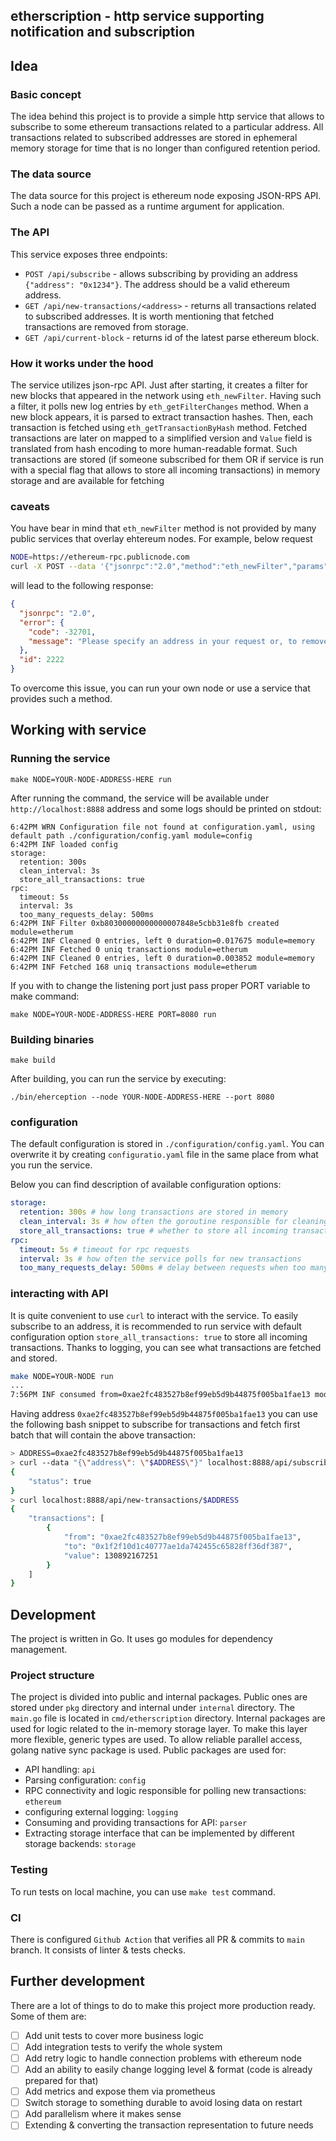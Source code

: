 ## etherscription - http service supporting notification and subscription

## Idea

### Basic concept

The idea behind this project is to provide a simple http service that allows to subscribe to some ethereum transactions related to a particular address.
All transactions related to subscribed addresses are stored in ephemeral memory storage for time that is no longer than configured retention period.

### The data source

The data source for this project is ethereum node exposing JSON-RPS API. Such a node can be passed as a runtime argument for application.

### The API

This service exposes three endpoints:
- `POST /api/subscribe` - allows subscribing by providing an address `{"address": "0x1234"}`. The address should be a valid ethereum address.
- `GET /api/new-transactions/<address>` - returns all transactions related to subscribed addresses. It is worth mentioning that fetched transactions are removed from storage.
- `GET /api/current-block` - returns id of the latest parse ethereum block.

### How it works under the hood

The service utilizes json-rpc API. Just after starting, it creates a filter for new blocks that appeared in the network using `eth_newFilter`.
Having such a filter, it polls new log entries by `eth_getFilterChanges` method. When a new block appears, it is parsed to extract transaction hashes. 
Then, each transaction is fetched using `eth_getTransactionByHash` method. Fetched transactions are later on mapped to a simplified version and `Value` field is translated from hash encoding to more human-readable format.
Such transactions are stored (if someone subscribed for them OR if service is run with a special flag that allows to store all incoming transactions) in memory storage and are available for fetching

### caveats

You have bear in mind that `eth_newFilter` method is not provided by many public services that overlay ehtereum nodes.
For example, below request
```bash
NODE=https://ethereum-rpc.publicnode.com
curl -X POST --data '{"jsonrpc":"2.0","method":"eth_newFilter","params":[{}],"id":2222}' $NODE -s | jq
```

will lead to the following response:

```json
{
  "jsonrpc": "2.0",
  "error": {
    "code": -32701,
    "message": "Please specify an address in your request or, to remove restrictions, order a dedicated full node here: https://www.allnodes.com/eth/host"
  },
  "id": 2222
}
```
To overcome this issue, you can run your own node or use a service that provides such a method.

## Working with service

### Running the service

```
make NODE=YOUR-NODE-ADDRESS-HERE run
```
After running the command, the service will be available under `http://localhost:8888` address and some logs should be printed on stdout:

```
6:42PM WRN Configuration file not found at configuration.yaml, using default path ./configuration/config.yaml module=config
6:42PM INF loaded config
storage:
  retention: 300s
  clean_interval: 3s
  store_all_transactions: true
rpc:
  timeout: 5s
  interval: 3s
  too_many_requests_delay: 500ms
6:42PM INF Filter 0xb80300000000000007848e5cbb31e8fb created module=etherum
6:42PM INF Cleaned 0 entries, left 0 duration=0.017675 module=memory
6:42PM INF Fetched 0 uniq transactions module=etherum
6:42PM INF Cleaned 0 entries, left 0 duration=0.003852 module=memory
6:42PM INF Fetched 168 uniq transactions module=etherum
```

If you with to change the listening port just pass proper PORT variable to make command:

```
make NODE=YOUR-NODE-ADDRESS-HERE PORT=8080 run
```

### Building binaries

```
make build
```

After building, you can run the service by executing:

```
./bin/eherception --node YOUR-NODE-ADDRESS-HERE --port 8080
```

### configuration

The default configuration is stored in `./configuration/config.yaml`. 
You can overwrite it by creating `configuratio.yaml` file in the same place from what you run the service.

Below you can find description of available configuration options:

```yaml
storage:
  retention: 300s # how long transactions are stored in memory
  clean_interval: 3s # how often the goroutine responsible for cleaning is run
  store_all_transactions: true # whether to store all incoming transactions or only those related to subscribed addresses
rpc:
  timeout: 5s # timeout for rpc requests
  interval: 3s # how often the service polls for new transactions
  too_many_requests_delay: 500ms # delay between requests when too many requests are sent to the node
``` 

### interacting with API

It is quite convenient to use `curl` to interact with the service.
To easily subscribe to an address, it is recommended to run service with default configuration option `store_all_transactions: true` to store all incoming transactions.
Thanks to logging, you can see what transactions are fetched and stored.

```bash
make NODE=YOUR-NODE run
...
7:56PM INF consumed from=0xae2fc483527b8ef99eb5d9b44875f005ba1fae13 module=parser to=0x1f2f10d1c40777ae1da742455c65828ff36df387 value=130892167251
```
Having address `0xae2fc483527b8ef99eb5d9b44875f005ba1fae13` you can use the following bash snippet
to subscribe for transactions and fetch first batch that will contain the above transaction:

```bash
> ADDRESS=0xae2fc483527b8ef99eb5d9b44875f005ba1fae13
> curl --data "{\"address\": \"$ADDRESS\"}" localhost:8888/api/subscribe
{
	"status": true
}
> curl localhost:8888/api/new-transactions/$ADDRESS
{
	"transactions": [
		{
			"from": "0xae2fc483527b8ef99eb5d9b44875f005ba1fae13",
			"to": "0x1f2f10d1c40777ae1da742455c65828ff36df387",
			"value": 130892167251
		}
    ]
}
```

## Development

The project is written in Go. It uses go modules for dependency management.

### Project structure

The project is divided into public and internal packages.
Public ones are stored under `pkg` directory and internal under `internal` directory.
The `main.go` file is located in `cmd/etherscription` directory.
Internal packages are used for logic related to the in-memory storage layer. 
To make this layer more flexible, generic types are used. 
To allow reliable parallel access, golang native sync package is used.
Public packages are used for:
- API handling: `api`
- Parsing configuration: `config`
- RPC connectivity and logic responsible for polling new transactions: `ethereum`
- configuring external logging: `logging`
- Consuming and providing transactions for API: `parser`
- Extracting storage interface that can be implemented by different storage backends: `storage`

### Testing

To run tests on local machine, you can use `make test` command.

### CI

There is configured `Github Action` that verifies all PR & commits to `main` branch.
It consists of linter & tests checks.


## Further development

There are a lot of things to do to make this project more production ready. Some of them are:
- [ ] Add unit tests to cover more business logic
- [ ] Add integration tests to verify the whole system
- [ ] Add retry logic to handle connection problems with ethereum node
- [ ] Add an ability to easily change logging level & format (code is already prepared for that)
- [ ] Add metrics and expose them via prometheus
- [ ] Switch storage to something durable to avoid losing data on restart
- [ ] Add parallelism where it makes sense
- [ ] Extending & converting the transaction representation to future needs